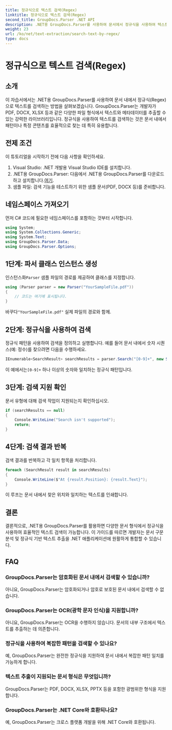 ```yaml
---
title: 정규식으로 텍스트 검색(Regex)
linktitle: 정규식으로 텍스트 검색(Regex)
second_title: GroupDocs.Parser .NET API
description: .NET용 GroupDocs.Parser를 사용하여 문서에서 정규식을 사용하여 텍스트를 검색하는 방법을 알아보세요. 특정 콘텐츠를 손쉽게 추출하세요.
weight: 23
url: /ko/net/text-extraction/search-text-by-regex/
type: docs
---
```

# 정규식으로 텍스트 검색(Regex)

## 소개
이 자습서에서는 .NET용 GroupDocs.Parser를 사용하여 문서 내에서 정규식(Regex)으로 텍스트를 검색하는 방법을 살펴보겠습니다. GroupDocs.Parser는 개발자가 PDF, DOCX, XLSX 등과 같은 다양한 파일 형식에서 텍스트와 메타데이터를 추출할 수 있는 강력한 라이브러리입니다. 정규식을 사용하여 텍스트를 검색하는 것은 문서 내에서 패턴이나 특정 콘텐츠를 효율적으로 찾는 데 특히 유용합니다.
## 전제 조건
이 튜토리얼을 시작하기 전에 다음 사항을 확인하세요.
1. Visual Studio: .NET 개발용 Visual Studio IDE를 설치합니다.
2.  .NET용 GroupDocs.Parser: 다음에서 .NET용 GroupDocs.Parser를 다운로드하고 설치합니다.[여기](https://releases.groupdocs.com/parser/net/).
3. 샘플 파일: 검색 기능을 테스트하기 위한 샘플 문서(PDF, DOCX 등)를 준비합니다.

## 네임스페이스 가져오기
먼저 C# 코드에 필요한 네임스페이스를 포함하는 것부터 시작합니다.
```csharp
using System;
using System.Collections.Generic;
using System.Text;
using GroupDocs.Parser.Data;
using GroupDocs.Parser.Options;
```
## 1단계: 파서 클래스 인스턴스 생성
 인스턴스화`Parser` 샘플 파일의 경로를 제공하여 클래스를 지정합니다.
```csharp
using (Parser parser = new Parser("YourSampleFile.pdf"))
{
    // 코드는 여기에 표시됩니다.
}
```
 바꾸다`"YourSampleFile.pdf"` 실제 파일의 경로와 함께.
## 2단계: 정규식을 사용하여 검색
정규식 패턴을 사용하여 검색을 정의하고 실행합니다. 예를 들어 문서 내에서 숫자 시퀀스(예: 정수)를 찾으려면 다음을 수행하세요.
```csharp
IEnumerable<SearchResult> searchResults = parser.Search("[0-9]+", new SearchOptions(true, false, true));
```
 이 예에서는`[0-9]+` 하나 이상의 숫자와 일치하는 정규식 패턴입니다.
## 3단계: 검색 지원 확인
문서 유형에 대해 검색 작업이 지원되는지 확인하십시오.
```csharp
if (searchResults == null)
{
    Console.WriteLine("Search isn't supported");
    return;
}
```
## 4단계: 검색 결과 반복
검색 결과를 반복하고 각 일치 항목을 처리합니다.
```csharp
foreach (SearchResult result in searchResults)
{
    Console.WriteLine($"At {result.Position}: {result.Text}");
}
```
이 루프는 문서 내에서 찾은 위치와 일치하는 텍스트를 인쇄합니다.

## 결론
결론적으로, .NET용 GroupDocs.Parser를 활용하면 다양한 문서 형식에서 정규식을 사용하여 효율적인 텍스트 검색이 가능합니다. 이 가이드를 따르면 개발자는 문서 구문 분석 및 정규식 기반 텍스트 추출을 .NET 애플리케이션에 원활하게 통합할 수 있습니다.

## FAQ
### GroupDocs.Parser는 암호화된 문서 내에서 검색할 수 있습니까?
아니요, GroupDocs.Parser는 암호화되거나 암호로 보호된 문서 내에서 검색할 수 없습니다.
### GroupDocs.Parser는 OCR(광학 문자 인식)을 지원합니까?
아니요, GroupDocs.Parser는 OCR을 수행하지 않습니다. 문서의 내부 구조에서 텍스트를 추출하는 데 의존합니다.
### 정규식을 사용하여 복잡한 패턴을 검색할 수 있나요?
예, GroupDocs.Parser는 완전한 정규식을 지원하여 문서 내에서 복잡한 패턴 일치를 가능하게 합니다.
### 텍스트 추출이 지원되는 문서 형식은 무엇입니까?
GroupDocs.Parser는 PDF, DOCX, XLSX, PPTX 등을 포함한 광범위한 형식을 지원합니다.
### GroupDocs.Parser는 .NET Core와 호환되나요?
예, GroupDocs.Parser는 크로스 플랫폼 개발을 위해 .NET Core와 호환됩니다.